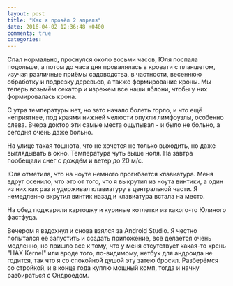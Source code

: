 ```yaml
---
layout: post
title: "Как я провёл 2 апреля"
date: 2016-04-02 12:36:48 +0400
comments: true
categories: 
---
```

Спал нормально, проснулся около восьми часов, Юля поспала подольше, а потом до часа дня провалялась в кровати с планшетом, изучая различные приёмы садоводства, в частности, весеннюю обработку и подрезку деревьев, а также формирование кроны. Мы теперь возьмём секатор и изрежем все наши яблони, чтобы у них формировалась крона.

С утра температуры нет, но зато начало болеть горло, и что ещё неприятнее, под краями нижней челюсти опухли лимфоузлы, особенно слева. Вчера доктор эти самые места ощупывал - и было не больно, а сегодня очень даже больно.

На улице такая тошнота, что не хочется не только выходить, но даже выглядывать в окно. Температура чуть выше ноля. На завтра пообещали снег с дождём и ветер до 20 м/с.

Юля отметила, что на ноуте немного прогибается клавиатура. Меня вдруг осенило, что это от того, что я выкрутил из ноута винтики, а один из них как раз и удерживал клавиатуру в центральной части. Я немедленно вкрутил винтик назад и клавиатура встала на место.

На обед поджарили картошку и куриные котлетки из какого-то Юлиного фастфуда.

Вечером я вздохнул и снова взялся за Android Studio. Я честно попытался её запустить и создать приложение, всё делается очень медленно, но пришло все к тому, что у меня отсутствует какая-то хрень "HAX Kernel" или вроде того, по-видимому, нетбук для андроида не годится, так что я со спокойной душой эту затею бросил. Разберёмся со стройкой, и в конце года куплю мощный комп, тогда и начну разбираться с Ондроедом.